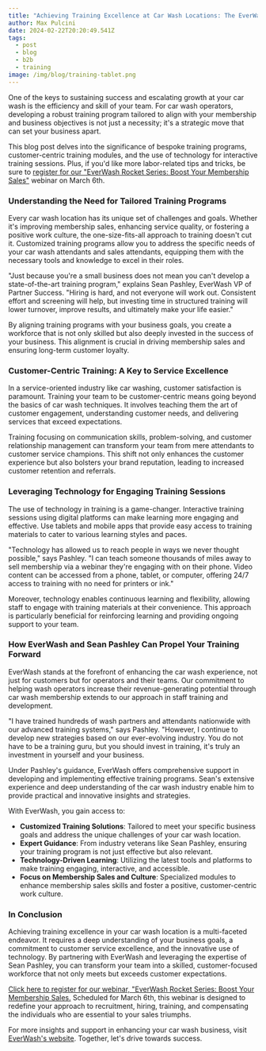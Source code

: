 ```yaml
---
title: "Achieving Training Excellence at Car Wash Locations: The EverWash Approach"
author: Max Pulcini
date: 2024-02-22T20:20:49.541Z
tags:
  - post
  - blog
  - b2b
  - training
image: /img/blog/training-tablet.png
---
```

One of the keys to sustaining success and escalating growth at your car wash is the efficiency and skill of your team. For car wash operators, developing a robust training program tailored to align with your membership and business objectives is not just a necessity; it's a strategic move that can set your business apart. 

This blog post delves into the significance of bespoke training programs, customer-centric training modules, and the use of technology for interactive training sessions. Plus, if you'd like more labor-related tips and tricks, be sure to [register for our "EverWash Rocket Series: Boost Your Membership Sales"](https://us06web.zoom.us/meeting/register/tZAtfu-vrjoqGtPH6EMkXcUhZE5mcATgG7pa) webinar on March 6th. 

### Understanding the Need for Tailored Training Programs

Every car wash location has its unique set of challenges and goals. Whether it's improving membership sales, enhancing service quality, or fostering a positive work culture, the one-size-fits-all approach to training doesn't cut it. Customized training programs allow you to address the specific needs of your car wash attendants and sales attendants, equipping them with the necessary tools and knowledge to excel in their roles.

"Just because you're a small business does not mean you can't develop a state-of-the-art training program," explains Sean Pashley, EverWash VP of Partner Success. "Hiring is hard, and not everyone will work out. Consistent effort and screening will help, but investing time in structured training will lower turnover, improve results, and ultimately make your life easier."

By aligning training programs with your business goals, you create a workforce that is not only skilled but also deeply invested in the success of your business. This alignment is crucial in driving membership sales and ensuring long-term customer loyalty.

### Customer-Centric Training: A Key to Service Excellence

In a service-oriented industry like car washing, customer satisfaction is paramount. Training your team to be customer-centric means going beyond the basics of car wash techniques. It involves teaching them the art of customer engagement, understanding customer needs, and delivering services that exceed expectations.

Training focusing on communication skills, problem-solving, and customer relationship management can transform your team from mere attendants to customer service champions. This shift not only enhances the customer experience but also bolsters your brand reputation, leading to increased customer retention and referrals.

### Leveraging Technology for Engaging Training Sessions

The use of technology in training is a game-changer. Interactive training sessions using digital platforms can make learning more engaging and effective. Use tablets and mobile apps that provide easy access to training materials to cater to various learning styles and paces.

"Technology has allowed us to reach people in ways we never thought possible," says Pashley. "I can teach someone thousands of miles away to sell membership via a webinar they're engaging with on their phone. Video content can be accessed from a phone, tablet, or computer, offering 24/7 access to training with no need for printers or ink."

Moreover, technology enables continuous learning and flexibility, allowing staff to engage with training materials at their convenience. This approach is particularly beneficial for reinforcing learning and providing ongoing support to your team.

### How EverWash and Sean Pashley Can Propel Your Training Forward

EverWash stands at the forefront of enhancing the car wash experience, not just for customers but for operators and their teams. Our commitment to helping wash operators increase their revenue-generating potential through car wash membership extends to our approach in staff training and development.

"I have trained hundreds of wash partners and attendants nationwide with our advanced training systems," says Pashley. "However, I continue to develop new strategies based on our ever-evolving industry. You do not have to be a training guru, but you should invest in training, it's truly an investment in yourself and your business.

Under Pashley's guidance, EverWash offers comprehensive support in developing and implementing effective training programs. Sean's extensive experience and deep understanding of the car wash industry enable him to provide practical and innovative insights and strategies.

With EverWash, you gain access to:

* **Customized Training Solutions**: Tailored to meet your specific business goals and address the unique challenges of your car wash location.
* **Expert Guidance**: From industry veterans like Sean Pashley, ensuring your training program is not just effective but also relevant.
* **Technology-Driven Learning**: Utilizing the latest tools and platforms to make training engaging, interactive, and accessible.
* **Focus on Membership Sales and Culture**: Specialized modules to enhance membership sales skills and foster a positive, customer-centric work culture.

### In Conclusion

Achieving training excellence in your car wash location is a multi-faceted endeavor. It requires a deep understanding of your business goals, a commitment to customer service excellence, and the innovative use of technology. By partnering with EverWash and leveraging the expertise of Sean Pashley, you can transform your team into a skilled, customer-focused workforce that not only meets but exceeds customer expectations.

[Click here to register for our webinar, "EverWash Rocket Series: Boost Your Membership Sales.](https://us06web.zoom.us/meeting/register/tZAtfu-vrjoqGtPH6EMkXcUhZE5mcATgG7pa) Scheduled for March 6th, this webinar is designed to redefine your approach to recruitment, hiring, training, and compensating the individuals who are essential to your sales triumphs.

For more insights and support in enhancing your car wash business, visit [EverWash's website](https://www.everwash.com/wash-owners). Together, let's drive towards success.